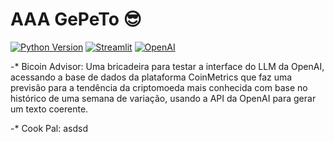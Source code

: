 # AAA GePeTo 😎

[![Python Version](https://img.shields.io/badge/Python-3.8%2B-blue)](https://www.python.org/)
[![Streamlit](https://img.shields.io/badge/Streamlit-%E2%9C%94-4B8BBE.svg)](https://www.streamlit.io/)
[![OpenAI](https://img.shields.io/badge/OpenAI-⚙-orange)](https://www.openai.com/)



-* Bicoin Advisor:
Uma bricadeira para testar a interface do LLM da OpenAI, acessando a base de dados da plataforma CoinMetrics
que faz uma previsão para a tendência da criptomoeda mais conhecida com base no histórico de uma semana de 
variação, usando a API da OpenAI para gerar um texto coerente.

-* Cook Pal:
asdsd
